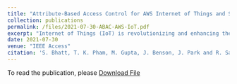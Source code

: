 ```yaml
---
title: "Attribute-Based Access Control for AWS Internet of Things and Secure Industries of the Future"
collection: publications
permalink: /files/2021-07-30-ABAC-AWS-IoT.pdf
excerpt: "Internet of Things (IoT) is revolutionizing and enhancing the quality of human lives in every aspect. With a disruption of IoT devices and applications, attackers are leveraging weak authentication and access control mechanisms on these IoT devices and applications to gain unauthorized access on user devices and data and cause them harm. Access control is a critical security mechanism to secure the IoT ecosystem which comprises cloud computing and edge computing services along with smart devices. Today major cloud and IoT service providers including Amazon Web Services (AWS), Google Cloud Platform (GCP), and Azure utilize some customized forms of Role-Based Access Control (RBAC) model along with specific authorization policies enabled by policy-based access control models. To enable fine-grained access control and overcome limitations of existing access control models, there is an imminent need to develop a flexible and dynamic access control model for securing smart devices, data and resources in the cloud-enabled IoT architecture. In this paper, we develop a formal attribute-based access control (ABAC) model for AWS IoT by building upon and extending previously developed access control model for AWS IoT, known as AWS-IoTAC model. We demonstrate the applicability of our proposed model through an industrial IoT use case and its implementation in the AWS IoT platform. Our proposed fine grained model for AWS IoT incorporates its existing capabilities and introduces new attributes for IoT entities and attribute-based policies for enabling expressive access control in AWS IoT. We also evaluate the performance of our model on the AWS cloud and IoT platform with the future smart industries use-case to depict the feasibility of our model in a real-world platform."
date: 2021-07-30
venue: "IEEE Access"
citation: 'S. Bhatt, T. K. Pham, M. Gupta, J. Benson, J. Park and R. Sandhu, "Attribute-Based Access Control for AWS Internet of Things and Secure Industries of the Future," in IEEE Access, vol. 9, pp. 107200-107223, 2021, doi: 10.1109/ACCESS.2021.3101218'
---
```


To read the publication, please <a href="files/2021-07-30-ABAC-AWS-IoT.pdf">Download File</a>
